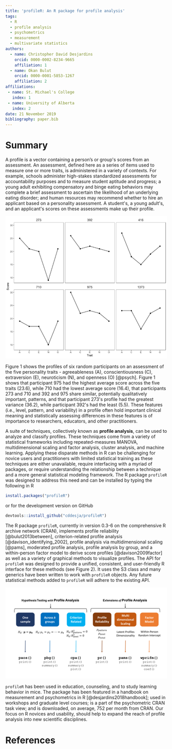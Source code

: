 ```yaml
---
title: 'profileR: An R package for profile analysis'
tags:
  - R
  - profile analysis
  - psychometrics
  - measurement
  - multivariate statistics
authors:
  - name: Christopher David Desjardins
    orcid: 0000-0002-8234-9665
    affiliation: 1
  - name: Okan Bulut
    orcid: 0000-0001-5853-1267
    affiliation: 2
affiliations:
 - name: St. Michael's College
   index: 1
 - name: University of Alberta
   index: 2
date: 21 November 2019
bibliography: paper.bib
---
```


# Summary

A profile is a vector containing a person’s or group's scores from an assessment. An assessment, defined here as a series of items used to measure one or more traits, is administered in a variety of contexts. For example, schools administer high-stakes standardized assessments for accountability purposes and to measure student aptitude and progress; a young adult exhibiting compensatory and binge eating behaviors may complete a brief assessment to ascertain the likelihood of an underlying eating disorder; and human resources may recommend whether to hire an applicant based on a personality assessment. A student's, a young adult's, and an applicant's scores on these assessments make up their profile. 

![Six random profiles on a personality assessment.](figure1.png) 

Figure 1 shows the profiles of six random participants on an assessment of the five personality traits - agreeableness (A), conscientiousness (C), extraversion (E), neuroticism (N), and openness (O) [@psych]. Figure 1 shows that participant 975 had the highest average score across the five traits (23.6), while 710 had the lowest average score (16.4), that participants 273 and 710 and 392 and 975 share similar, potentially qualitatively important, patterns, and that participant 273's profile had the greatest variance (36.2), while participant 392's had the least (5.5). These features (i.e., level, pattern, and variability) in a profile often hold important clinical meaning and statistically assessing differences in these features is of importance to researchers, educators, and other practitioners.   

A suite of techniques, collectively known as **profile analysis**, can be used to analyze and classify profiles. These techniques come from a variety of statistical frameworks including repeated-measures MANOVA, multidimensional scaling and factor analysis, cluster analysis, and machine learning. Applying these disparate methods in R can be challenging for novice users and practitioners with limited statistical training as these techniques are either unavailable, require interfacing with a myriad of packages, or require understanding the relationship between a technique and a more general statistical modeling framework. The R package ``profileR`` was designed to address this need and can be installed by typing the following in R

```r
install.packages("profileR")
```

or for the development version on GitHub

```r
devtools::install_github("cddesja/profileR")
```

The R package ``profileR``, currently in version 0.3-6 on the comprehensive R archive network (CRAN), implements profile reliability [@bulut2013between], criterion-related profile analysis [@davison_identifying_2002], profile analysis via multidimensional scaling [@pams], moderated profile analysis, profile analysis by group, and a within-person factor model to derive score profiles [@davison2009factor] as well as a variety of graphical methods to visualize profiles. The API for ``profileR`` was designed to provide a unified, consistent, and user-friendly R interface for these methods (see Figure 2). It uses the S3 class and many generics have been written to work with ``profileR`` objects. Any future statistical methods added to ``profileR`` will adhere to the existing API. 

![Primary functions and their generic functions available in profileR](profileR.png)

``profileR`` has been used in education, counseling, and to study learning behavior in mice. The package has been featured in a handbook on measurement and psychometrics in R [@desjardins2018handbook]; used in workshops and graduate level courses; is a part of the psychometric CRAN task view; and is downloaded, on average, 752 per month from CRAN. Our focus on R novices and usability, should help to expand the reach of profile analysis into new scientific disciplines.


# References
